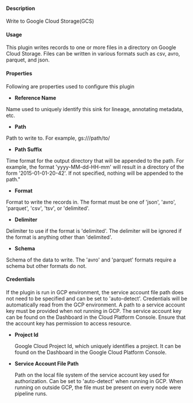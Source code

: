
#### **Description**

Write to Google Cloud Storage(GCS)

#### **Usage**

This plugin writes records to one or more files in a directory on Google Cloud Storage.
Files can be written in various formats such as csv, avro, parquet, and json.

#### **Properties**

Following are properties used to configure this plugin

* **Reference Name**

 Name used to uniquely identify this sink for lineage, annotating metadata, etc.

* **Path**

 Path to write to. For example, gs://<bucket>/path/to/

* **Path Suffix**

 Time format for the output directory that will be appended to the path.
For example, the format 'yyyy-MM-dd-HH-mm' will result in a directory of the form '2015-01-01-20-42'.
If not specified, nothing will be appended to the path."

* **Format**

 Format to write the records in.
The format must be one of 'json', 'avro', 'parquet', 'csv', 'tsv', or 'delimited'.

* **Delimiter**

 Delimiter to use if the format is 'delimited'.
The delimiter will be ignored if the format is anything other than 'delimited'.

* **Schema**

 Schema of the data to write.
The 'avro' and 'parquet' formats require a schema but other formats do not.

#### **Credentials**

If the plugin is run in GCP environment, the service account file path does not need to be
specified and can be set to 'auto-detect'. Credentials will be automatically read from the GCP environment.
A path to a service account key must be provided when not running in GCP. The service account
key can be found on the Dashboard in the Cloud Platform Console. Ensure that the account key has permission
to access resource.

* **Project Id**

  Google Cloud Project Id, which uniquely identifies a project.
It can be found on the Dashboard in the Google Cloud Platform Console.

* **Service Account File Path**

  Path on the local file system of the service account key used for
authorization. Can be set to 'auto-detect' when running in GCP. When running on outside GCP,
the file must be present on every node were pipeline runs.
